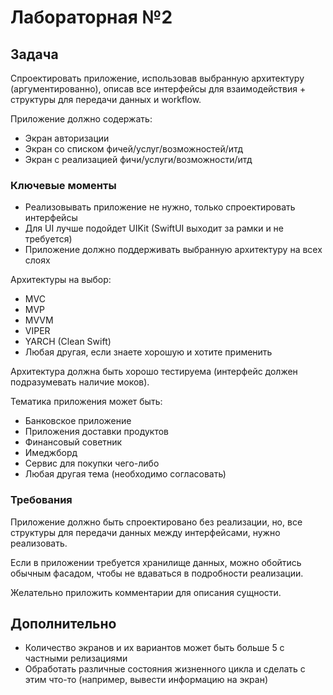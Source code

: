 # Лабораторная №2

## Задача

Спроектировать приложение, использовав выбранную архитектуру (аргументированно), описав все интерфейсы для взаимодействия + структуры для передачи данных и workflow.

Приложение должно содержать:
- Экран авторизации
- Экран со списком фичей/услуг/возможностей/итд
- Экран с реализацией фичи/услуги/возможности/итд

### Ключевые моменты

- Реализовывать приложение не нужно, только спроектировать интерфейсы
- Для UI лучше подойдет UIKit (SwiftUI выходит за рамки и не требуется)
- Приложение должно поддерживать выбранную архитектуру на всех слоях

Архитектуры на выбор:
- MVC
- MVP
- MVVM
- VIPER
- YARCH (Clean Swift)
- Любая другая, если знаете хорошую и хотите применить

Архитектура должна быть хорошо тестируема (интерфейс должен подразумевать наличие моков).


Тематика приложения может быть:
- Банковское приложение
- Приложения доставки продуктов
- Финансовый советник
- Имеджборд 
- Сервис для покупки чего-либо
- Любая другая тема (необходимо согласовать)

### Требования

Приложение должно быть спроектировано без реализации, но, все структуры для передачи данных между интерфейсами, нужно реализовать.

Если в приложении требуется хранилище данных, можно обойтись обычным фасадом, чтобы не вдаваться в подробности реализации.

Желательно приложить комментарии для описания сущности.

## Дополнительно

- Количество экранов и их вариантов может быть больше 5 с частными релизациями
- Обработать различные состояния жизненного цикла и сделать с этим что-то (например, вывести информацию на экран)

